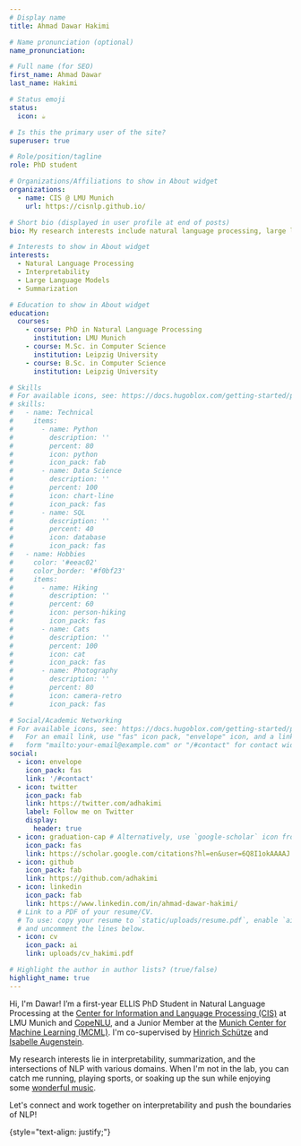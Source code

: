 ```yaml
---
# Display name
title: Ahmad Dawar Hakimi

# Name pronunciation (optional)
name_pronunciation: 

# Full name (for SEO)
first_name: Ahmad Dawar
last_name: Hakimi

# Status emoji
status:
  icon: ☕️

# Is this the primary user of the site?
superuser: true

# Role/position/tagline
role: PhD student

# Organizations/Affiliations to show in About widget
organizations:
  - name: CIS @ LMU Munich
    url: https://cisnlp.github.io/

# Short bio (displayed in user profile at end of posts)
bio: My research interests include natural language processing, large language models, summarization and interpretability.

# Interests to show in About widget
interests:
  - Natural Language Processing
  - Interpretability
  - Large Language Models
  - Summarization

# Education to show in About widget
education:
  courses:
    - course: PhD in Natural Language Processing
      institution: LMU Munich
    - course: M.Sc. in Computer Science
      institution: Leipzig University
    - course: B.Sc. in Computer Science
      institution: Leipzig University

# Skills
# For available icons, see: https://docs.hugoblox.com/getting-started/page-builder/#icons
# skills:
#   - name: Technical
#     items:
#       - name: Python
#         description: ''
#         percent: 80
#         icon: python
#         icon_pack: fab
#       - name: Data Science
#         description: ''
#         percent: 100
#         icon: chart-line
#         icon_pack: fas
#       - name: SQL
#         description: ''
#         percent: 40
#         icon: database
#         icon_pack: fas
#   - name: Hobbies
#     color: '#eeac02'
#     color_border: '#f0bf23'
#     items:
#       - name: Hiking
#         description: ''
#         percent: 60
#         icon: person-hiking
#         icon_pack: fas
#       - name: Cats
#         description: ''
#         percent: 100
#         icon: cat
#         icon_pack: fas
#       - name: Photography
#         description: ''
#         percent: 80
#         icon: camera-retro
#         icon_pack: fas

# Social/Academic Networking
# For available icons, see: https://docs.hugoblox.com/getting-started/page-builder/#icons
#   For an email link, use "fas" icon pack, "envelope" icon, and a link in the
#   form "mailto:your-email@example.com" or "/#contact" for contact widget.
social:
  - icon: envelope
    icon_pack: fas
    link: '/#contact'
  - icon: twitter
    icon_pack: fab
    link: https://twitter.com/adhakimi
    label: Follow me on Twitter
    display:
      header: true
  - icon: graduation-cap # Alternatively, use `google-scholar` icon from `ai` icon pack
    icon_pack: fas
    link: https://scholar.google.com/citations?hl=en&user=6Q8I1okAAAAJ
  - icon: github
    icon_pack: fab
    link: https://github.com/adhakimi
  - icon: linkedin
    icon_pack: fab
    link: https://www.linkedin.com/in/ahmad-dawar-hakimi/
  # Link to a PDF of your resume/CV.
  # To use: copy your resume to `static/uploads/resume.pdf`, enable `ai` icons in `params.yaml`,
  # and uncomment the lines below.
  - icon: cv
    icon_pack: ai
    link: uploads/cv_hakimi.pdf

# Highlight the author in author lists? (true/false)
highlight_name: true
---
```


Hi, I'm Dawar! I’m a first-year ELLIS PhD Student in Natural Language Processing at the [Center for Information and Language Processing (CIS)](https://cisnlp.github.io/) at LMU Munich and [CopeNLU](https://www.copenlu.com/), and a Junior Member at the [Munich Center for Machine Learning (MCML)](https://mcml.ai/). I'm co-supervised by [Hinrich Schütze](https://www.cis.uni-muenchen.de/personen/professoren/schuetze/) and [Isabelle Augenstein](https://isabelleaugenstein.github.io/).

My research interests lie in interpretability, summarization, and the intersections of NLP with various domains. When I'm not in the lab, you can catch me running, playing sports, or soaking up the sun while enjoying some [wonderful music](https://open.spotify.com/playlist/6l81283sgPY8MWhT1QclW1?si=46e05b4251024102).

Let's connect and work together on interpretability and push the boundaries of NLP!

{style="text-align: justify;"}
